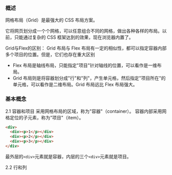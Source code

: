 ### 概述
网格布局（Grid）是最强大的 CSS 布局方案。

它将网页划分成一个个网格，可以任意组合不同的网格，做出各种各样的布局。以前，只能通过复杂的 CSS 框架达到的效果，现在浏览器内置了。

Grid与Flex的区别：
Grid 布局与 Flex 布局有一定的相似性，都可以指定容器内部多个项目的位置。但是，它们也存在重大区别
- Flex 布局是轴线布局，只能指定"项目"针对轴线的位置，可以看作是一维布局。
- Grid 布局则是将容器划分成"行"和"列"，产生单元格，然后指定"项目所在"的单元格，可以看作是二维布局。Grid 布局远比 Flex 布局强大。

### 基本概念
2.1 容器和项目
采用网格布局的区域，称为"容器"（container）。
容器内部采用网格定位的子元素，称为"项目"（item）。
```html
<div>
  <div><p>1</p></div>
  <div><p>2</p></div>
  <div><p>3</p></div>
</div>
```
最外层的`<div>`元素就是容器，内层的三个`<div>`元素就是项目。

2.2 行和列